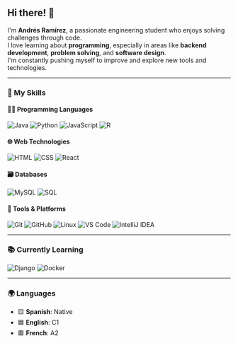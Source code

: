 ## Hi there! 👋

I'm **Andrés Ramírez**, a passionate engineering student who enjoys solving challenges through code.  
I love learning about **programming**, especially in areas like **backend development**, **problem solving**, and **software design**.  
I'm constantly pushing myself to improve and explore new tools and technologies.

---

### 🚀 My Skills

#### 👨‍💻 Programming Languages
![Java](https://img.shields.io/badge/Java-%23ED8B00.svg?style=for-the-badge&logo=java&logoColor=white)
![Python](https://img.shields.io/badge/Python-3670A0?style=for-the-badge&logo=python&logoColor=yellow)
![JavaScript](https://img.shields.io/badge/JavaScript-F7DF1E?style=for-the-badge&logo=javascript&logoColor=black)
![R](https://img.shields.io/badge/R-276DC3?style=for-the-badge&logo=r&logoColor=white)

#### 🌐 Web Technologies
![HTML](https://img.shields.io/badge/HTML5-E34F26?style=for-the-badge&logo=html5&logoColor=white)
![CSS](https://img.shields.io/badge/CSS3-1572B6?style=for-the-badge&logo=css3&logoColor=white)
![React](https://img.shields.io/badge/React-20232A?style=for-the-badge&logo=react&logoColor=61DAFB)

#### 🗃️ Databases
![MySQL](https://img.shields.io/badge/MySQL-005C84?style=for-the-badge&logo=mysql&logoColor=white)
![SQL](https://img.shields.io/badge/SQL-4479A1?style=for-the-badge&logo=postgresql&logoColor=white)

#### 🔧 Tools & Platforms
![Git](https://img.shields.io/badge/Git-F05032?style=for-the-badge&logo=git&logoColor=white)
![GitHub](https://img.shields.io/badge/GitHub-181717?style=for-the-badge&logo=github&logoColor=white)
![Linux](https://img.shields.io/badge/Linux-FCC624?style=for-the-badge&logo=linux&logoColor=black)
![VS Code](https://img.shields.io/badge/VS%20Code-007ACC?style=for-the-badge&logo=visual-studio-code&logoColor=white)
![IntelliJ IDEA](https://img.shields.io/badge/IntelliJ-000000?style=for-the-badge&logo=intellijidea&logoColor=white)

---

### 📚 Currently Learning

![Django](https://img.shields.io/badge/Django-092E20?style=for-the-badge&logo=django&logoColor=white)
![Docker](https://img.shields.io/badge/Docker-2496ED?style=for-the-badge&logo=docker&logoColor=white)

---

### 🌍 Languages

- 🟨 **Spanish**: Native
- 🟦 **English**: C1
- 🟥 **French**: A2

